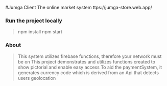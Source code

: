#Jumga Client
The online market system ttps://jumga-store.web.app/

### Run the project locally
> npm install
> npm start

### About
> This system utilizes firebase functions, therefore your network must be on
> This project demonstrates and utilizes functions created to show pictorial and enable easy access
> To aid the paymentSystem, it generates currency code which is derived from an Api that detects users geolocation